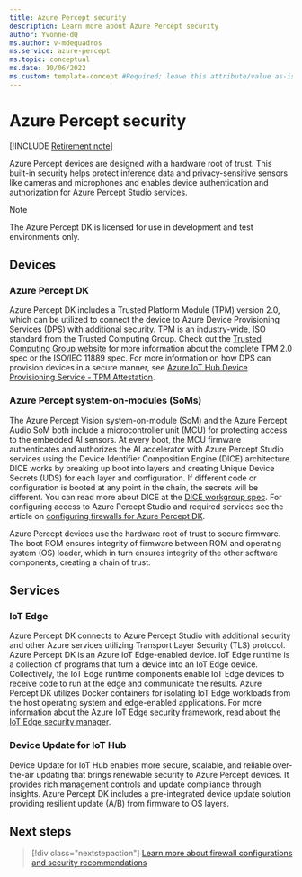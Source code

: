 ```yaml
---
title: Azure Percept security
description: Learn more about Azure Percept security
author: Yvonne-dQ
ms.author: v-mdequadros
ms.service: azure-percept
ms.topic: conceptual
ms.date: 10/06/2022
ms.custom: template-concept #Required; leave this attribute/value as-is.
---
```


# Azure Percept security

[!INCLUDE [Retirement note](./includes/retire.md)]

Azure Percept devices are designed with a hardware root of trust. This built-in security helps protect inference data and privacy-sensitive sensors like cameras and microphones and enables device authentication and authorization for Azure Percept Studio services.

> [!NOTE]
> The Azure Percept DK is licensed for use in development and test environments only.

## Devices

### Azure Percept DK

Azure Percept DK includes a Trusted Platform Module (TPM) version 2.0, which can be utilized to connect the device to Azure Device Provisioning Services (DPS) with additional security. TPM is an industry-wide, ISO standard from the Trusted Computing Group. Check out the [Trusted Computing Group website](https://trustedcomputinggroup.org/resource/tpm-library-specification/) for more information about the complete TPM 2.0 spec or the ISO/IEC 11889 spec. For more information on how DPS can provision devices in a secure manner, see [Azure IoT Hub Device Provisioning Service - TPM Attestation](../iot-dps/concepts-tpm-attestation.md).

### Azure Percept system-on-modules (SoMs)

The Azure Percept Vision system-on-module (SoM) and the Azure Percept Audio SoM both include a microcontroller unit (MCU) for protecting access to the embedded AI sensors. At every boot, the MCU firmware authenticates and authorizes the AI accelerator with Azure Percept Studio services using the Device Identifier Composition Engine (DICE) architecture. DICE works by breaking up boot into layers and creating Unique Device Secrets (UDS) for each layer and configuration. If different code or configuration is booted at any point in the chain, the secrets will be different. You can read more about DICE at the [DICE workgroup spec](https://trustedcomputinggroup.org/work-groups/dice-architectures/). For configuring access to Azure Percept Studio and required services see the article on [configuring firewalls for Azure Percept DK](concept-security-configuration.md).

Azure Percept devices use the hardware root of trust to secure firmware. The boot ROM ensures integrity of firmware between ROM and operating system (OS) loader, which in turn ensures integrity of the other software components, creating a chain of trust.

## Services

### IoT Edge

Azure Percept DK connects to Azure Percept Studio with additional security and other Azure services utilizing Transport Layer Security (TLS) protocol. Azure Percept DK is an Azure IoT Edge-enabled device. IoT Edge runtime is a collection of programs that turn a device into an IoT Edge device. Collectively, the IoT Edge runtime components enable IoT Edge devices to receive code to run at the edge and communicate the results. Azure Percept DK utilizes Docker containers for isolating IoT Edge workloads from the host operating system and edge-enabled applications. For more information about the Azure IoT Edge security framework, read about the [IoT Edge security manager](../iot-edge/iot-edge-security-manager.md).

### Device Update for IoT Hub

Device Update for IoT Hub enables more secure, scalable, and reliable over-the-air updating that brings renewable security to Azure Percept devices. It provides rich management controls and update compliance through insights. Azure Percept DK includes a pre-integrated device update solution providing resilient update (A/B) from firmware to OS layers.

## Next steps

> [!div class="nextstepaction"]
> [Learn more about firewall configurations and security recommendations](concept-security-configuration.md)

